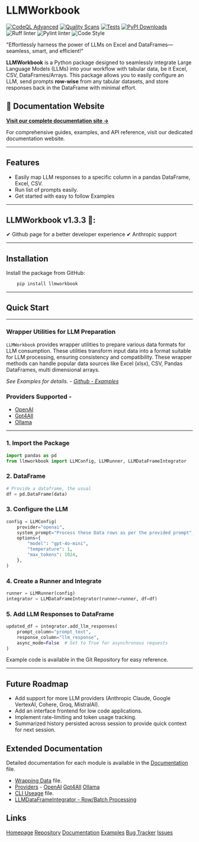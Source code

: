 # **LLMWorkbook**

[![CodeQL Advanced](https://github.com/aryadhruv/LLMWorkbook/actions/workflows/codeql.yml/badge.svg)](https://github.com/aryadhruv/LLMWorkbook/actions/workflows/codeql.yml)
[![Quality Scans](https://github.com/aryadhruv/LLMWorkbook/actions/workflows/Quality%20Check.yml/badge.svg)](https://github.com/aryadhruv/LLMWorkbook/actions/workflows/Quality%20Check.yml)
[![Tests](https://github.com/aryadhruv/LLMWorkbook/actions/workflows/test.yml/badge.svg)](https://github.com/aryadhruv/LLMWorkbook/actions/workflows/test.yml)
[![PyPI Downloads](https://static.pepy.tech/badge/llmworkbook)](https://pepy.tech/projects/llmworkbook)
<img src="https://img.shields.io/endpoint?url=https://raw.githubusercontent.com/astral-sh/ruff/main/assets/badge/v2.json" alt="Ruff linter" href="https://github.com/astral-sh/ruff" />
<img src="https://img.shields.io/badge/linting-pylint-yellowgreen" alt="Pylint linter" href="https://github.com/pylint-dev/pylint" />  <img src="https://img.shields.io/badge/code%20style-black-000000.svg" alt="Code Style" href="https://github.com/ambv/black" />

"Effortlessly harness the power of LLMs on Excel and DataFrames—seamless, smart, and efficient!"

**LLMWorkbook** is a Python package designed to seamlessly integrate Large Language Models (LLMs) into your workflow with tabular data, be it Excel, CSV, DataFrames/Arrays. This package allows you to easily configure an LLM, send prompts **row-wise** from any tabular datasets, and store responses back in the DataFrame with minimal effort.

## 📖 **Documentation Website**

**[Visit our complete documentation site →](https://aryadhruv.github.io/LLMWorkbook/)**

For comprehensive guides, examples, and API reference, visit our dedicated documentation website.

---

## **Features**
- Easily map LLM responses to a specific column in a pandas DataFrame, Excel, CSV.
- Run list of prompts easily.
- Get started with easy to follow Examples


---

## LLMWorkbook v1.3.3  🦦:
✔ Github page for a better developer experience
✔ Anthropic support

---

## **Installation**

Install the package from GitHub:

```bash
    pip install llmworkbook
```

---

## **Quick Start**

---

### **Wrapper Utilities for LLM Preparation**

`LLMWorkbook` provides wrapper utilities to prepare various data formats for LLM consumption. These utilities transform input data into a format suitable for LLM processing, ensuring consistency and compatibility.
These wrapper methods can handle popular data sources like Excel (xlsx), CSV, Pandas DataFrames, multi dimensional arrays.

*See Examples for details. - [Github - Examples](https://github.com/aryadhruv/LLMWorkbook/tree/main/Examples)*

### Providers Supported -
* [OpenAI](docs/Providers/OpenAI.md)
* [Gpt4All](docs/Providers/Gpt4All.md)
* [Ollama](docs/Providers/Ollama.md)


---

### **1. Import the Package**

```python
import pandas as pd
from llmworkbook import LLMConfig, LLMRunner, LLMDataFrameIntegrator
```

### **2. DataFrame**

```python
# Provide a dataframe, the usual
df = pd.DataFrame(data)
```

### **3. Configure the LLM**

```python
config = LLMConfig(
    provider="openai",
    system_prompt="Process these Data rows as per the provided prompt",
    options={
        "model": "gpt-4o-mini",
        "temperature": 1,
        "max_tokens": 1024,
    },
)
```

### **4. Create a Runner and Integrate**

```python
runner = LLMRunner(config)
integrator = LLMDataFrameIntegrator(runner=runner, df=df)
```

### **5. Add LLM Responses to DataFrame**

```python
updated_df = integrator.add_llm_responses(
    prompt_column="prompt_text",
    response_column="llm_response",
    async_mode=False  # Set to True for asynchronous requests
)

```

Example code is available in the Git Repository for easy reference.

---
## **Future Roadmap**

- Add support for more LLM providers (Anthropic Claude, Google VertexAI, Cohere, Groq, MistralAI).
- Add an interface frontend for low code applications.
- Implement rate-limiting and token usage tracking.
- Summarized history persisted across session to provide quick context for next session.


## Extended Documentation

Detailed documentation for each module is available in the [Documentation](docs) file.
- [Wrapping Data](docs/wrapping.md) file.
- [Providers](docs/Providers/) -
    [OpenAI](docs/Providers/OpenAI.md)
    [Gpt4All](docs/Providers/Gpt4All.md)
    [Ollama](docs/Providers/Ollama.md)
- [CLI Useage](docs/CLI%20Usage.md) file.
- [LLMDataFrameIntegrator - Row/Batch Processing](docs/Batch%20and%20Row%20Processing.md)



## **Links**

[Homepage](https://github.com/aryadhruv/LLMWorkbook)
[Repository](https://github.com/aryadhruv/LLMWorkbook)
[Documentation](https://github.com/aryadhruv/LLMWorkbook/tree/main/docs)
[Examples](https://github.com/aryadhruv/LLMWorkbook/tree/main/Examples)
[Bug Tracker](https://github.com/aryadhruv/LLMWorkbook/issues)
[Issues](https://github.com/aryadhruv/LLMWorkbook/issues)


